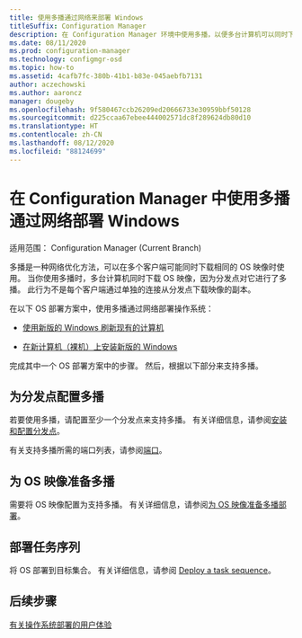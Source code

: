 ```yaml
---
title: 使用多播通过网络来部署 Windows
titleSuffix: Configuration Manager
description: 在 Configuration Manager 环境中使用多播，以便多台计算机可以同时下载 OS 映像。
ms.date: 08/11/2020
ms.prod: configuration-manager
ms.technology: configmgr-osd
ms.topic: how-to
ms.assetid: 4cafb7fc-380b-41b1-b83e-045aebfb7131
author: aczechowski
ms.author: aaroncz
manager: dougeby
ms.openlocfilehash: 9f580467ccb26209ed20666733e30959bbf50128
ms.sourcegitcommit: d225ccaa67ebee444002571dc8f289624db80d10
ms.translationtype: HT
ms.contentlocale: zh-CN
ms.lasthandoff: 08/12/2020
ms.locfileid: "88124699"
---
```

# <a name="use-multicast-to-deploy-windows-over-the-network-with-configuration-manager"></a>在 Configuration Manager 中使用多播通过网络部署 Windows

适用范围：  Configuration Manager (Current Branch)

多播是一种网络优化方法，可以在多个客户端可能同时下载相同的 OS 映像时使用。 当你使用多播时，多台计算机同时下载 OS 映像，因为分发点对它进行了多播。 此行为不是每个客户端通过单独的连接从分发点下载映像的副本。

在以下 OS 部署方案中，使用多播通过网络部署操作系统：

- [使用新版的 Windows 刷新现有的计算机](refresh-an-existing-computer-with-a-new-version-of-windows.md)

- [在新计算机（裸机）上安装新版的 Windows](install-new-windows-version-new-computer-bare-metal.md)

完成其中一个 OS 部署方案中的步骤。 然后，根据以下部分来支持多播。

## <a name="configure-distribution-points-for-multicast"></a><a name="BKMK_Configure"></a> 为分发点配置多播

若要使用多播，请配置至少一个分发点来支持多播。 有关详细信息，请参阅[安装和配置分发点](../../core/servers/deploy/configure/install-and-configure-distribution-points.md#bkmk_config-multicast)。

有关支持多播所需的端口列表，请参阅[端口](../../core/plan-design/hierarchy/ports.md#BKMK_PortsClient-DP2)。

## <a name="prepare-an-os-image-for-multicast"></a>为 OS 映像准备多播

需要将 OS 映像配置为支持多播。 有关详细信息，请参阅[为 OS 映像准备多播部署](../get-started/manage-operating-system-images.md#BKMK_OSImageMulticast)。

## <a name="deploy-the-task-sequence"></a><a name="BKMK_Deploy"></a> 部署任务序列

将 OS 部署到目标集合。 有关详细信息，请参阅 [Deploy a task sequence](deploy-a-task-sequence.md)。

## <a name="next-steps"></a>后续步骤

[有关操作系统部署的用户体验](../understand/user-experience.md)
